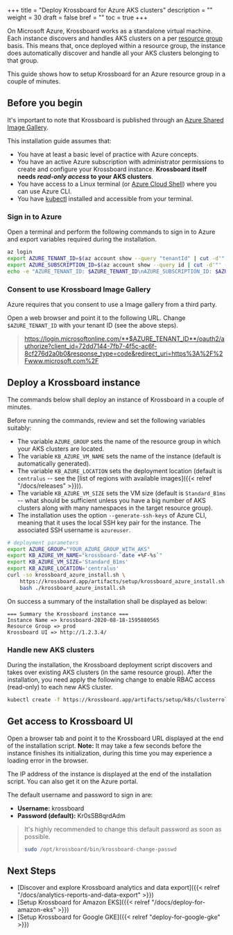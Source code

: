 +++
title = "Deploy Krossboard for Azure AKS clusters"
description = ""
weight = 30
draft = false
bref = ""
toc = true 
+++

On Microsoft Azure, Krossboard works as a standalone virtual machine. 
Each instance discovers and handles AKS clusters on a per [resource group](https://docs.microsoft.com/azure/azure-resource-manager/management/manage-resource-groups-portal) basis. This means that, once deployed within a resource group, the instance does automatically discover and handle all your AKS clusters belonging to that group.

This guide shows how to setup Krossboard for an Azure resource group in a couple of minutes.


## Before you begin
It's important to note that Krossboard is published through an [Azure Shared Image Gallery](https://docs.microsoft.com/en-us/azure/virtual-machines/windows/shared-image-galleries). 

This installation guide assumes that:

* You have at least a basic level of practice with Azure concepts.
* You have an active Azure subscription with administrator permissions to create and configure your Krossboard instance.   **Krossboard itself needs _read-only access_ to your AKS clusters**.
* You have access to a Linux terminal (or [Azure Cloud Shell](https://azure.microsoft.com/features/cloud-shell/)) where you can use Azure CLI.
* You have [kubectl](https://kubernetes.io/fr/docs/tasks/tools/install-kubectl/) installed and accessible from your terminal.

### Sign in to Azure
Open a terminal and perform the following commands to sign in to Azure and export variables required during the installation.

```sh
az login
export AZURE_TENANT_ID=$(az account show --query "tenantId" | cut -d'"' -f2)
export AZURE_SUBSCRIPTION_ID=$(az account show --query id | cut -d'"' -f2)
echo -e "AZURE_TENANT_ID: $AZURE_TENANT_ID\nAZURE_SUBSCRIPTION_ID: $AZURE_SUBSCRIPTION_ID"
```

### Consent to use Krossboard Image Gallery
Azure requires that you consent to use a Image gallery from a third party.

Open a web browser and point it to the following URL. Change `$AZURE_TENANT_ID` with your tenant ID (see the above steps). 

> https://login.microsoftonline.com/**$AZURE_TENANT_ID**/oauth2/authorize?client_id=72dd7144-7fb7-4f5c-ac6f-8cf276d2a0b0&response_type=code&redirect_uri=https%3A%2F%2Fwww.microsoft.com%2F


## Deploy a Krossboard instance
The commands below shall deploy an instance of Krossboard in a couple of minutes.

Before running the commands, review and set the following variables suitably:
  * The variable `AZURE_GROUP` sets the name of the resource group in which your AKS clusters are located.
  * The variable `KB_AZURE_VM_NAME` sets the name of the instance (default is automatically generated).
  * The variable `KB_AZURE_LOCATION` sets the deployment location (default is `centralus` -- see the [list of regions with available images]({{< relref "/docs/releases" >}})).
  * The variable `KB_AZURE_VM_SIZE` sets the VM size (default is `Standard_B1ms` -- what should be sufficient unless you have a big number of AKS clusters along with many namespaces in the target resource group). 
  * The installation uses the option `--generate-ssh-keys` of Azure CLI, meaning that it uses the local SSH key pair for the instance. The associated SSH username is `azureuser`.

```sh
# deployment parameters
export AZURE_GROUP="YOUR_AZURE_GROUP_WITH_AKS"
export KB_AZURE_VM_NAME="krossboard-`date +%F-%s`"
export KB_AZURE_VM_SIZE='Standard_B1ms'
export KB_AZURE_LOCATION='centralus'
curl -so krossboard_azure_install.sh \
    https://krossboard.app/artifacts/setup/krossboard_azure_install.sh && \
    bash ./krossboard_azure_install.sh
```

On success a summary of the installation shall be displayed as below:
```
=== Summary the Krossboard instance ===
Instance Name => krossboard-2020-08-18-1595880565
Resource Group => prod
Krossboard UI => http://1.2.3.4/
```

### Handle new AKS clusters
During the installation, the Krossboard deployment script discovers and takes over existing AKS clusters (in the same resource group). After the installation, you need apply the following change to enable RBAC access (read-only) to each new AKS cluster. 
```sh
kubectl create -f https://krossboard.app/artifacts/setup/k8s/clusterrolebinding-aks.yml
```

## Get access to Krossboard UI
Open a browser tab and point it to the Krossboard URL displayed at the end of the installation script. **Note:** It may take a few seconds before the instance finishes its initialization, during this time you may experience a loading error in the browser.

The IP address of the instance is displayed at the end of the installation script. You can also get it on the Azure portal.

The default username and password to sign in are:

* **Username:** krossboard
* **Password (default):** Kr0sSB8qrdAdm

> It's highly recommended to change this default password as soon as possible.
> ```bash
> sudo /opt/krossboard/bin/krossboard-change-passwd
> ```

## Next Steps
* [Discover and explore Krossboard analytics and data export]({{< relref "/docs/analytics-reports-and-data-export" >}})
* [Setup Krossboard for Amazon EKS]({{< relref "/docs/deploy-for-amazon-eks" >}})
* [Setup Krossboard for Google GKE]({{< relref "deploy-for-google-gke" >}})
